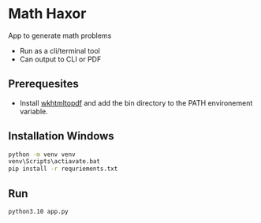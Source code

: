 # Math Haxor #
App to generate math problems

* Run as a cli/terminal tool
* Can output to CLI or PDF

## Prerequesites
* Install [wkhtmltopdf](https://github.com/JazzCore/python-pdfkit/wiki/Installing-wkhtmltopdf) and add the bin directory to the PATH environement variable.

## Installation Windows
```cmd
python -m venv venv
venv\Scripts\actiavate.bat
pip install -r requriements.txt
```

## Run
```bash
python3.10 app.py
```